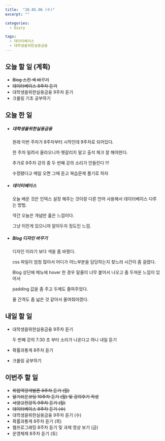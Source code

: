 ```yaml
---
title:  "20.05.06 (수)"
excerpt: ""

categories:
  - Diary

tags:
  - 데이터베이스
  - 대학생을위한실용금융
---
```


## 오늘 할 일 (계획)

- ~~Blog 스킨 색 바꾸기~~
- ~~데이터베이스 8주차 듣기~~
- 대학생을위한실용금융 9주차 듣기
- 크롤링 기초 공부하기


## 오늘 한 일

- ##### 대학생을위한실용금융

  원래 이번 주차가 8주차부터 시작인데 9주차로 되어있다.

  한 주차 밀려서 올라오니까 헷갈리지 말고 출석 체크 잘 해야한다.

  추가로 9주차 강의 중 두 번째 강의 소리가 안들린다 !!!

  수정됐다고 메일 오면 그때 듣고 복습문제 풀기로 하자

- ##### 데이터베이스

  오늘 배운 것은 인덱스 설정 해주는 것이랑 다른 언어 사용해서 데이터베이스 다루는 방법.

  약간 오늘은 개념만 훑은 느낌이다.

  그냥 이런게 있으니까 알아두자 정도인 느낌.

- ##### Blog 디자인 바꾸기

  디자인 이라기 보다 색을 좀 바꿨다.

  css 파일이 엄청 많아서 어디가 어느부분을 담당하는지 찾느라 시간이 좀 걸렸다.

  Blog 상단에 메뉴에 hover 한 경우 밑줄이 너무 붙어서 나오고 좀 두꺼운 느낌이 있어서

  padding 값을 좀 주고 두께도 줄여주었다.

  줄 간격도 좀 넓은 것 같아서 줄여줘야겠다.

## 내일 할 일

- 대학생을위한실용금융 9주차 듣기

  두 번째 강의 7:30 초 부터 소리가 나온다고 하니 내일 듣기

- 확률과통계 8주차 듣기

- 크롤링 공부하기


## 이번주 할 일

- ~~취업역량개발론 8주차 듣기 (월)~~
- ~~알기쉬운코딩 10주차 듣기 (월) 및 강의후기 작성~~
- ~~서양고전강독 9주차 듣기 (월)~~
- ~~데이터베이스 8주차 듣기 (수)~~
- 대학생을위한실용금융 9주차 듣기 (수)
- 확률과통계 8주차 듣기 (목)
- 웹프로그래밍 8주차 듣기 및 과제 영상 보기 (금)
- 운영체제 8주차 듣기 (토)